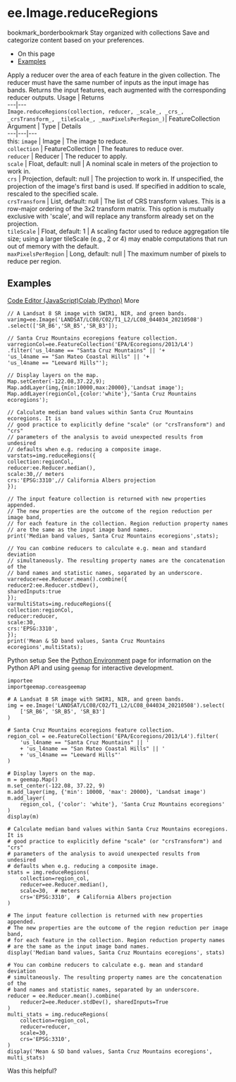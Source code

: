  
#  ee.Image.reduceRegions
bookmark_borderbookmark Stay organized with collections  Save and categorize content based on your preferences.
  * On this page
  * [Examples](https://developers.google.com/earth-engine/apidocs/ee-image-reduceregions#examples)


Apply a reducer over the area of each feature in the given collection.
The reducer must have the same number of inputs as the input image has bands.
Returns the input features, each augmented with the corresponding reducer outputs.
Usage | Returns  
---|---  
`Image.reduceRegions(collection, reducer, _scale_, _crs_, _crsTransform_, _tileScale_, _maxPixelsPerRegion_)`|  FeatureCollection  
Argument | Type | Details  
---|---|---  
this: `image` | Image | The image to reduce.  
`collection` | FeatureCollection | The features to reduce over.  
`reducer` | Reducer | The reducer to apply.  
`scale` | Float, default: null | A nominal scale in meters of the projection to work in.  
`crs` | Projection, default: null | The projection to work in. If unspecified, the projection of the image's first band is used. If specified in addition to scale, rescaled to the specified scale.  
`crsTransform` | List, default: null | The list of CRS transform values. This is a row-major ordering of the 3x2 transform matrix. This option is mutually exclusive with 'scale', and will replace any transform already set on the projection.  
`tileScale` | Float, default: 1 | A scaling factor used to reduce aggregation tile size; using a larger tileScale (e.g., 2 or 4) may enable computations that run out of memory with the default.  
`maxPixelsPerRegion` | Long, default: null | The maximum number of pixels to reduce per region.  
## Examples
[Code Editor (JavaScript)](https://developers.google.com/earth-engine/apidocs/ee-image-reduceregions#code-editor-javascript-sample)[Colab (Python)](https://developers.google.com/earth-engine/apidocs/ee-image-reduceregions#colab-python-sample) More
```
// A Landsat 8 SR image with SWIR1, NIR, and green bands.
varimg=ee.Image('LANDSAT/LC08/C02/T1_L2/LC08_044034_20210508')
.select(['SR_B6','SR_B5','SR_B3']);

// Santa Cruz Mountains ecoregions feature collection.
varregionCol=ee.FeatureCollection('EPA/Ecoregions/2013/L4')
.filter('us_l4name == "Santa Cruz Mountains" || '+
'us_l4name == "San Mateo Coastal Hills" || '+
'us_l4name == "Leeward Hills"');

// Display layers on the map.
Map.setCenter(-122.08,37.22,9);
Map.addLayer(img,{min:10000,max:20000},'Landsat image');
Map.addLayer(regionCol,{color:'white'},'Santa Cruz Mountains ecoregions');

// Calculate median band values within Santa Cruz Mountains ecoregions. It is
// good practice to explicitly define "scale" (or "crsTransform") and "crs"
// parameters of the analysis to avoid unexpected results from undesired
// defaults when e.g. reducing a composite image.
varstats=img.reduceRegions({
collection:regionCol,
reducer:ee.Reducer.median(),
scale:30,// meters
crs:'EPSG:3310',// California Albers projection
});

// The input feature collection is returned with new properties appended.
// The new properties are the outcome of the region reduction per image band,
// for each feature in the collection. Region reduction property names
// are the same as the input image band names.
print('Median band values, Santa Cruz Mountains ecoregions',stats);

// You can combine reducers to calculate e.g. mean and standard deviation
// simultaneously. The resulting property names are the concatenation of the
// band names and statistic names, separated by an underscore.
varreducer=ee.Reducer.mean().combine({
reducer2:ee.Reducer.stdDev(),
sharedInputs:true
});
varmultiStats=img.reduceRegions({
collection:regionCol,
reducer:reducer,
scale:30,
crs:'EPSG:3310',
});
print('Mean & SD band values, Santa Cruz Mountains ecoregions',multiStats);
```
Python setup
See the [ Python Environment](https://developers.google.com/earth-engine/guides/python_install) page for information on the Python API and using `geemap` for interactive development.
```
importee
importgeemap.coreasgeemap
```
```
# A Landsat 8 SR image with SWIR1, NIR, and green bands.
img = ee.Image('LANDSAT/LC08/C02/T1_L2/LC08_044034_20210508').select(
    ['SR_B6', 'SR_B5', 'SR_B3']
)

# Santa Cruz Mountains ecoregions feature collection.
region_col = ee.FeatureCollection('EPA/Ecoregions/2013/L4').filter(
    'us_l4name == "Santa Cruz Mountains" || '
    + 'us_l4name == "San Mateo Coastal Hills" || '
    + 'us_l4name == "Leeward Hills"'
)

# Display layers on the map.
m = geemap.Map()
m.set_center(-122.08, 37.22, 9)
m.add_layer(img, {'min': 10000, 'max': 20000}, 'Landsat image')
m.add_layer(
    region_col, {'color': 'white'}, 'Santa Cruz Mountains ecoregions'
)
display(m)

# Calculate median band values within Santa Cruz Mountains ecoregions. It is
# good practice to explicitly define "scale" (or "crsTransform") and "crs"
# parameters of the analysis to avoid unexpected results from undesired
# defaults when e.g. reducing a composite image.
stats = img.reduceRegions(
    collection=region_col,
    reducer=ee.Reducer.median(),
    scale=30,  # meters
    crs='EPSG:3310',  # California Albers projection
)

# The input feature collection is returned with new properties appended.
# The new properties are the outcome of the region reduction per image band,
# for each feature in the collection. Region reduction property names
# are the same as the input image band names.
display('Median band values, Santa Cruz Mountains ecoregions', stats)

# You can combine reducers to calculate e.g. mean and standard deviation
# simultaneously. The resulting property names are the concatenation of the
# band names and statistic names, separated by an underscore.
reducer = ee.Reducer.mean().combine(
    reducer2=ee.Reducer.stdDev(), sharedInputs=True
)
multi_stats = img.reduceRegions(
    collection=region_col,
    reducer=reducer,
    scale=30,
    crs='EPSG:3310',
)
display('Mean & SD band values, Santa Cruz Mountains ecoregions', multi_stats)
```

Was this helpful?
